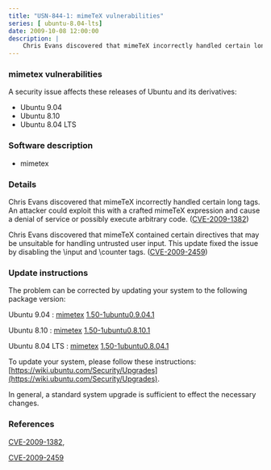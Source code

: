 ```yaml
---
title: "USN-844-1: mimeTeX vulnerabilities"
series: [ ubuntu-8.04-lts]
date: 2009-10-08 12:00:00
description: |
    Chris Evans discovered that mimeTeX incorrectly handled certain long tags. An attacker could exploit this with a crafted mimeTeX expression and cause a denial of service or possibly execute arbitrary code. ([CVE-2009-1382](http://people.ubuntu.com/~ubuntu-security/cve/CVE-2009-1382))
--- 
```

 
### mimetex vulnerabilities

A security issue affects these releases of Ubuntu and its derivatives:

* Ubuntu 9.04
* Ubuntu 8.10
* Ubuntu 8.04 LTS

### Software description

* mimetex 

### Details

Chris Evans discovered that mimeTeX incorrectly handled certain long tags. An attacker could exploit this with a crafted mimeTeX expression and cause a denial of service or possibly execute arbitrary code. ([CVE-2009-1382](http://people.ubuntu.com/~ubuntu-security/cve/CVE-2009-1382))

Chris Evans discovered that mimeTeX contained certain directives that may be unsuitable for handling untrusted user input. This update fixed the issue by disabling the \input and \counter tags. ([CVE-2009-2459](http://people.ubuntu.com/~ubuntu-security/cve/CVE-2009-2459)) 

### Update instructions

The problem can be corrected by updating your system to the following package version:

Ubuntu 9.04
 : [mimetex](https://launchpad.net/ubuntu/+source/mimetex) <span> [1.50-1ubuntu0.9.04.1](https://launchpad.net/ubuntu/+source/mimetex/1.50-1ubuntu0.9.04.1) </span> 

Ubuntu 8.10
 : [mimetex](https://launchpad.net/ubuntu/+source/mimetex) <span> [1.50-1ubuntu0.8.10.1](https://launchpad.net/ubuntu/+source/mimetex/1.50-1ubuntu0.8.10.1) </span> 

Ubuntu 8.04 LTS
 : [mimetex](https://launchpad.net/ubuntu/+source/mimetex) <span> [1.50-1ubuntu0.8.04.1](https://launchpad.net/ubuntu/+source/mimetex/1.50-1ubuntu0.8.04.1) </span> 

To update your system, please follow these instructions: [https://wiki.ubuntu.com/Security/Upgrades](https://wiki.ubuntu.com/Security/Upgrades).

In general, a standard system upgrade is sufficient to effect the necessary changes. 

### References

 [CVE-2009-1382](http://people.ubuntu.com/~ubuntu-security/cve/CVE-2009-1382), 

 [CVE-2009-2459](http://people.ubuntu.com/~ubuntu-security/cve/CVE-2009-2459)
 
